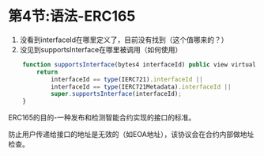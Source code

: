 # 第4节:语法-ERC165

1. 没看到interfaceId在哪里定义了，目前没有找到（这个值哪来的？）
2. 没见到supportsInterface在哪里被调用（如何使用）

```js
    function supportsInterface(bytes4 interfaceId) public view virtual override(ERC165, IERC165) returns (bool) {
        return
            interfaceId == type(IERC721).interfaceId ||
            interfaceId == type(IERC721Metadata).interfaceId ||
            super.supportsInterface(interfaceId);
    }
```

ERC165的目的-一种发布和检测智能合约实现的接口的标准。

防止用户传递给接口的地址是无效的（如EOA地址），该协议会在合约内部做地址检查。

